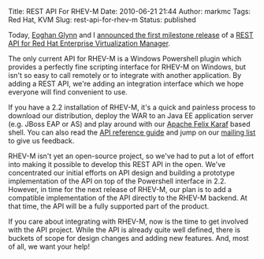 Title: REST API For RHEV-M
Date: 2010-06-21 21:44
Author: markmc
Tags: Red Hat, KVM
Slug: rest-api-for-rhev-m
Status: published

Today, [Eoghan Glynn](http://eoghang.blogspot.com/) and I [announced the
first milestone
release](https://fedorahosted.org/pipermail/rhevm-api/2010-June/000256.html)
of a [REST API for Red Hat Enterprise Virtualization
Manager](https://fedorahosted.org/rhevm-api/).

The only current API for RHEV-M is a Windows Powershell plugin which
provides a perfectly fine scripting interface for RHEV-M on Windows, but
isn't so easy to call remotely or to integrate with another application.
By adding a REST API, we're adding an integration interface which we
hope everyone will find convenient to use.

If you have a 2.2 installation of RHEV-M, it's a quick and painless
process to download our distribution, deploy the WAR to an Java EE
application server (e.g. JBoss EAP or AS) and play around with our
[Apache Felix
Karaf](http://felix.apache.org/site/apache-felix-gogo.html) based shell.
You can also read the [API reference
guide](http://markmc.fedorapeople.org/rhevm-api/en-US/html-single/index.html)
and jump on our [mailing
list](https://fedorahosted.org/mailman/listinfo/rhevm-api) to give us
feedback.

RHEV-M isn't yet an open-source project, so we've had to put a lot of
effort into making it possible to develop this REST API in the open.
We've concentrated our initial efforts on API design and building a
prototype implementation of the API on top of the Powershell interface
in 2.2. However, in time for the next release of RHEV-M, our plan is to
add a compatible implementation of the API directly to the RHEV-M
backend. At that time, the API will be a fully supported part of the
product.

If you care about integrating with RHEV-M, now is the time to get
involved with the API project. While the API is already quite well
defined, there is buckets of scope for design changes and adding new
features. And, most of all, we want your help!

